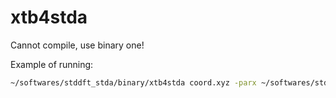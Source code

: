 # xtb4stda
Cannot compile, use binary one!

Example of running:
```bash
~/softwares/stddft_stda/binary/xtb4stda coord.xyz -parx ~/softwares/stddft_stda/xtb4stda/.param_stda2.xtb -parv ~/softwares/stddft_stda/xtb4stda/.param_stda1.xtb -chrg -1  > gs.stda-xtb.out
```
